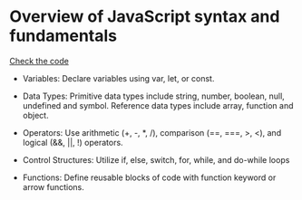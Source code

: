  # Overview of JavaScript syntax and fundamentals

[Check the code](https://github.com/OllinDesigns/Front-endDevelopmentInEcommerce/blob/main/Chapter2AdvancedE-CommerceDevelopment/2.JSBasicsAndDOM/JSsyntaxAndFundamentals/code.js)


- Variables:
Declare variables using var, let, or const.

- Data Types:
Primitive data types include string, number, boolean, null, undefined and symbol.
Reference data types include array, function and object.

- Operators:
 Use arithmetic (+, -, *, /), comparison (==, ===, >, <), and logical (&&, ||, !) operators.

- Control Structures:
Utilize if, else, switch, for, while, and do-while loops

- Functions:
Define reusable blocks of code with function keyword or arrow functions.



